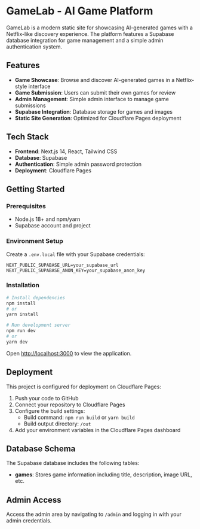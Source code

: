 # GameLab - AI Game Platform

GameLab is a modern static site for showcasing AI-generated games with a Netflix-like discovery experience. The platform features a Supabase database integration for game management and a simple admin authentication system.

## Features

- **Game Showcase**: Browse and discover AI-generated games in a Netflix-style interface
- **Game Submission**: Users can submit their own games for review
- **Admin Management**: Simple admin interface to manage game submissions
- **Supabase Integration**: Database storage for games and images
- **Static Site Generation**: Optimized for Cloudflare Pages deployment

## Tech Stack

- **Frontend**: Next.js 14, React, Tailwind CSS
- **Database**: Supabase
- **Authentication**: Simple admin password protection
- **Deployment**: Cloudflare Pages

## Getting Started

### Prerequisites

- Node.js 18+ and npm/yarn
- Supabase account and project

### Environment Setup

Create a `.env.local` file with your Supabase credentials:

```
NEXT_PUBLIC_SUPABASE_URL=your_supabase_url
NEXT_PUBLIC_SUPABASE_ANON_KEY=your_supabase_anon_key
```

### Installation

```bash
# Install dependencies
npm install
# or
yarn install

# Run development server
npm run dev
# or
yarn dev
```

Open [http://localhost:3000](http://localhost:3000) to view the application.

## Deployment

This project is configured for deployment on Cloudflare Pages:

1. Push your code to GitHub
2. Connect your repository to Cloudflare Pages
3. Configure the build settings:
   - Build command: `npm run build` or `yarn build`
   - Build output directory: `/out`
4. Add your environment variables in the Cloudflare Pages dashboard

## Database Schema

The Supabase database includes the following tables:

- **games**: Stores game information including title, description, image URL, etc.

## Admin Access

Access the admin area by navigating to `/admin` and logging in with your admin credentials.
